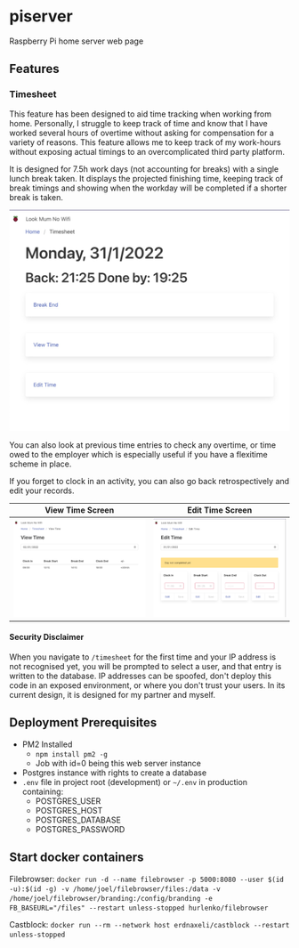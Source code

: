 # piserver

Raspberry Pi home server web page

## Features

### Timesheet

This feature has been designed to aid time tracking when working from home. Personally, I struggle to keep track of time and know that I have worked several hours of overtime without asking for compensation for a variety of reasons. This feature allows me to keep track of my work-hours without
exposing actual timings to an overcomplicated third party platform.

It is designed for 7.5h work days (not accounting for breaks) with a single lunch break taken. It displays the projected finishing time, keeping track of break timings and showing when the workday will be completed if a shorter break is taken.

![Timesheet Homescreen](./.github/screenshots/timesheet_home.jpg)

You can also look at previous time entries to check any overtime, or time owed to the employer which is especially useful if you have a flexitime scheme in place.

If you forget to clock in an activity, you can also go back retrospectively and edit your records.

|                          View Time Screen                          |                          Edit Time Screen                          |
| :----------------------------------------------------------------: | :----------------------------------------------------------------: |
| ![Timesheet View screen](./.github/screenshots/timesheet_view.jpg) | ![Timesheet Edit screen](./.github/screenshots/timesheet_edit.jpg) |

#### Security Disclaimer

When you navigate to `/timesheet` for the first time and your IP address is not recognised yet, you will be prompted to select a user, and that entry is written to the database. IP addresses can be spoofed, don't deploy this code in an exposed environment, or where you don't trust your users.
In its current design, it is designed for my partner and myself.

## Deployment Prerequisites

- PM2 Installed
  - `npm install pm2 -g`
  - Job with id=0 being this web server instance
- Postgres instance with rights to create a database
- `.env` file in project root (development) or `~/.env` in production containing:
  - POSTGRES_USER
  - POSTGRES_HOST
  - POSTGRES_DATABASE
  - POSTGRES_PASSWORD

## Start docker containers

Filebrowser: `docker run -d --name filebrowser -p 5000:8080 --user $(id -u):$(id -g) -v /home/joel/filebrowser/files:/data -v /home/joel/filebrowser/branding:/config/branding -e FB_BASEURL="/files" --restart unless-stopped hurlenko/filebrowser`

Castblock: `docker run --rm --network host erdnaxeli/castblock --restart unless-stopped`
